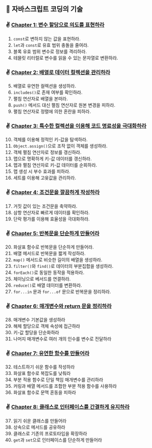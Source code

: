 ## 🚀 자바스크립트 코딩의 기술

### ✌️ [Chapter 1: 변수 할당으로 의도를 표현하라](https://github.com/saseungmin/reading_books_record_repository/tree/master/%EC%9E%90%EB%B0%94%EC%8A%A4%ED%81%AC%EB%A6%BD%ED%8A%B8%20%EC%BD%94%EB%94%A9%EC%9D%98%20%EA%B8%B0%EC%88%A0/Chapter%201)
1. `const`로 변하지 않는 값을 표현하라.
2. `let`과 `const`로 유효 범위 충돌을 줄여라.
3. 블록 유효 범위 변수로 정보를 격리하라.
4. 테믈릿 리터럴로 변수를 읽을 수 있는 문자열로 변환하라.

### ✌ [Chapter 2: 배열로 데이터 컬렉션을 관리하라](https://github.com/saseungmin/reading_books_record_repository/tree/master/%EC%9E%90%EB%B0%94%EC%8A%A4%ED%81%AC%EB%A6%BD%ED%8A%B8%20%EC%BD%94%EB%94%A9%EC%9D%98%20%EA%B8%B0%EC%88%A0/Chapter%202)
5. 배열로 유연한 컬렉션을 생성하라.
6. `includes()`로 존재 여부를 확인하라.
7. 펼침 연산자로 배열을 본떠라.
8. `push()` 메서드 대신 펼침 연산자로 원본 변경을 피하라.
9. 펼침 연산자로 정렬에 의한 혼란을 피하라.

### ✌ [Chapter 3: 특수한 컬렉션을 이용해 코드 명료성을 극대화하라](https://github.com/saseungmin/reading_books_record_repository/tree/master/%EC%9E%90%EB%B0%94%EC%8A%A4%ED%81%AC%EB%A6%BD%ED%8A%B8%20%EC%BD%94%EB%94%A9%EC%9D%98%20%EA%B8%B0%EC%88%A0/Chapter%203)
10. 객체를 이용해 정적인 키-값을 탐색하라.
11. `Object.assign()`으로 조작 없이 객체를 생성하라.
12. 객체 펼침 연산자로 정보를 갱신하라.
13. 맵으로 명확하게 키-값 데이터를 갱신하라.
14. 맵과 펼침 연산자로 키-값 데이터를 순회하라.
15. 맵 생성 시 부수 효과를 피하라.
16. 세트를 이용해 고윳값을 관리하라.

### ✌ [Chapter 4: 조건문을 깔끔하게 작성하라](https://github.com/saseungmin/reading_books_record_repository/tree/master/%EC%9E%90%EB%B0%94%EC%8A%A4%ED%81%AC%EB%A6%BD%ED%8A%B8%20%EC%BD%94%EB%94%A9%EC%9D%98%20%EA%B8%B0%EC%88%A0/Chapter%204)
17. 거짓 값이 있는 조건문을 축약하라.
18. 삼항 연산자로 빠르게 데이터를 확인하라.
19. 단락 평가를 이용해 효율성을 극대화하라.

### ✌ [Chapter 5: 반복문을 단순하게 만들어라](https://github.com/saseungmin/reading_books_record_repository/tree/master/%EC%9E%90%EB%B0%94%EC%8A%A4%ED%81%AC%EB%A6%BD%ED%8A%B8%20%EC%BD%94%EB%94%A9%EC%9D%98%20%EA%B8%B0%EC%88%A0/Chapter%205)
20. 화살표 함수로 반복문을 단순하게 만들어라.
21. 배열 메서드로 반복문을 짧게 작성하라.
22. `map()` 메서드로 비슷한 길이의 배열을 생성하라.
23. `filter()`와 `find()`로 데이터의 부분집합을 생성하라.
24. `forEach()`로 동일한 동작을 적용하라.
25. 체이닝으로 베서드를 연결하라.
26. `reduce()`로 배열 데이터를 변환하라.
27. `for...in` 문과 `for...of` 문으로 반복문을 정리하라.

### ✌ [Chapter 6: 매개변수와 return 문을 정리하라](https://github.com/saseungmin/reading_books_record_repository/tree/master/%EC%9E%90%EB%B0%94%EC%8A%A4%ED%81%AC%EB%A6%BD%ED%8A%B8%20%EC%BD%94%EB%94%A9%EC%9D%98%20%EA%B8%B0%EC%88%A0/Chapter%206)
28. 매개변수 기본값을 생성하라
29. 해체 할당으로 객체 속성에 접근하라
30. 키-값 할당을 단순화하라
31. 나머지 매개변수로 여러 개의 인수를 변수로 전달하라

### ✌ [Chapter 7: 유연한 함수를 만들어라](https://github.com/saseungmin/reading_books_record_repository/tree/master/%EC%9E%90%EB%B0%94%EC%8A%A4%ED%81%AC%EB%A6%BD%ED%8A%B8%20%EC%BD%94%EB%94%A9%EC%9D%98%20%EA%B8%B0%EC%88%A0/Chapter%207)
32. 테스트하기 쉬운 함수를 작성하라
33. 화살표 함수로 복잡도를 낮춰라
34. 부분 적용 함수로 단일 책임 매개변수를 관리하라
35. 커링과 배열 메서드를 조합한 부분 적용 함수를 사용하라
36. 화살표 함수로 문맥 혼동을 피하라

### ✌ [Chapter 8: 클래스로 인터페이스를 간결하게 유지하라](https://github.com/saseungmin/reading_books_record_repository/tree/master/%EC%9E%90%EB%B0%94%EC%8A%A4%ED%81%AC%EB%A6%BD%ED%8A%B8%20%EC%BD%94%EB%94%A9%EC%9D%98%20%EA%B8%B0%EC%88%A0/Chapter%208)
37. 읽기 쉬운 클래스를 만들어라
38. 상속으로 메서드를 공유하라
39. 클래스로 기존의 프로토타입을 확장하라
40. `get`과 `set`으로 인터페이스를 단순하게 만들어라